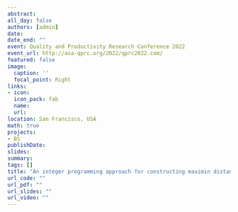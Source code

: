 ```yaml
---
abstract:
all_day: false
authors: [admin]
date: 
date_end: ""
event: Quality and Productivity Research Conference 2022
event_url: http://asa-qprc.org/2022/qprc2022.com/
featured: false
image:
  caption: ''
  focal_point: Right
links:
- icon: 
  icon_pack: fab
  name: 
  url: 
location: San Francisco, USA
math: true
projects:
- BS
publishDate: 
slides:
summary: 
tags: []
title: "An integer programming approach for constructing maximin distance designs from good lattice point sets and the Williams’ transformation"
url_code: ""
url_pdf: ""
url_slides: ""
url_video: ""
---
```


